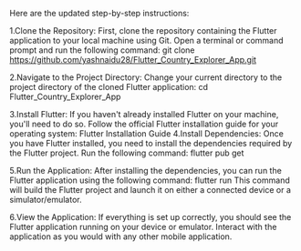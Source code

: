 Here are the updated step-by-step instructions:

1.Clone the Repository:
  First, clone the repository containing the Flutter application to your local machine using Git. Open a terminal or command prompt and run the following command:
   git clone https://github.com/yashnaidu28/Flutter_Country_Explorer_App.git
   
2.Navigate to the Project Directory:
  Change your current directory to the project directory of the cloned Flutter application:
   cd Flutter_Country_Explorer_App

3.Install Flutter:
  If you haven't already installed Flutter on your machine, you'll need to do so. Follow the official Flutter installation guide for your operating system: Flutter Installation Guide
 
4.Install Dependencies:
  Once you have Flutter installed, you need to install the dependencies required by the Flutter project. Run the following command:
   flutter pub get
   
5.Run the Application:
  After installing the dependencies, you can run the Flutter application using the following command: 
   flutter run
  This command will build the Flutter project and launch it on either a connected device or a simulator/emulator.
  
6.View the Application:
  If everything is set up correctly, you should see the Flutter application running on your device or emulator. Interact with the application as you would with any other mobile application.

